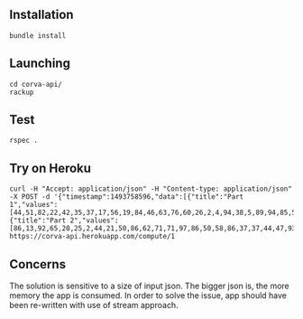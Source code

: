 ## Installation
```
bundle install
```

## Launching
```
cd corva-api/
rackup
```

## Test
```
rspec .
```

## Try on Heroku
```
curl -H "Accept: application/json" -H "Content-type: application/json" -X POST -d '{"timestamp":1493758596,"data":[{"title":"Part 1","values":[44,51,82,22,42,35,37,17,56,19,84,46,63,76,60,26,2,4,94,38,5,89,94,85,53,76,31,60,60,88,79,47,44,17,58,62,35,40,45,35,79,48,65,91,1,35,24,23,56,27,7,91,11,33,92,15,25,2,36,80,35,65,15,63,12,57,54,65,64,50,71,99,47,25,40,63,53,29,43,89,68,69,45,84,1,8,47,13,37,1,80,69,55,13,96,16,83,41,11,90]},{"title":"Part 2","values":[86,13,92,65,20,25,2,44,21,50,86,62,71,71,97,86,50,58,86,37,37,44,47,93,46,81,4,95,47,43,3,49,30,96,25,20,79,51,66,33,46,83,34,81,43,97,60,14,98,32,49,23,8,31,47,92,55,47,1,7,5,42,63,84,38,82,19,78,40,78,20,93,22,90,43,9,92,51,68,21,40,19,74,55,42,6,30,76,34,22,36,22,29,78,4,60,86,64,56,81]}]}' https://corva-api.herokuapp.com/compute/1
```

## Concerns
The solution is sensitive to a size of input json.
The bigger json is, the more memory the app is consumed. 
In order to solve the issue, app should have been re-written with use of stream approach.       
